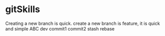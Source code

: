 # gitSkills
Creating a new branch is quick.
create a new branch is feature, it is quick and simple
ABC
dev
commit1
commit2
stash
rebase
